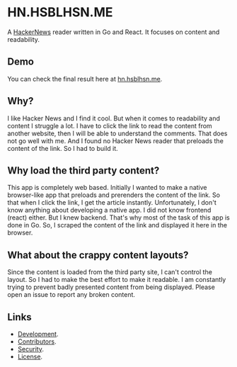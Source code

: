# HN.HSBLHSN.ME

A [HackerNews](https://news.ycombinator.com/) reader written in Go and React. It focuses on content and readability.

## Demo

You can check the final result here at [hn.hsblhsn.me](https://hn.hsblhsn.me/).


## Why?

I like Hacker News and I find it cool. But when it comes to readability and content I struggle a lot. I have to click
the link to read the content from another website, then I will be able to understand the comments. That does not go well
with me. And I found no Hacker News reader that preloads the content of the link. So I had to build it.

## Why load the third party content?

This app is completely web based. Initially I wanted to make a native browser-like app that preloads and prerenders the
content of the link. So that when I click the link, I get the article instantly. Unfortunately, I don't know anything
about developing a native app. I did not know frontend (react) either. But I knew backend. That's why most of the task
of this app is done in Go. So, I scraped the content of the link and displayed it here in the browser.

## What about the crappy content layouts?

Since the content is loaded from the third party site, I can't control the layout. So I had to make the best effort to
make it readable. I am constantly trying to prevent badly presented content from being displayed. Please open an issue
to report any broken content.

## Links

- [Development](docs/development.md).
- [Contributors](docs/contributors.md).
- [Security](docs/security.md).
- [License](docs/license.md).




